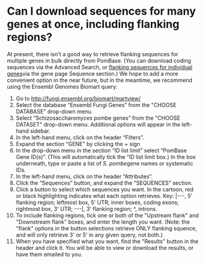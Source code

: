 # Can I download sequences for many genes at once, including flanking regions? 
<!-- pombase_categories: Querying/Searching,Sequence Retrieval -->

At present, there isn't a good way to retrieve flanking sequences for
multiple genes in bulk directly from PomBase. (You can download coding
sequences via the Advanced Search, or [flanking sequences for individual genes](/faq/how-can-i-retrieve-gene-sequence-including-upstream-and-downstream-sequences)via
the gene page Sequence section.) We hope to add a more convenient option
in the near future, but in the meantime, we recommend using the Ensembl
Genomes Biomart query:

1.  Go to <http://fungi.ensembl.org/biomart/martview/>
2.  Select the database “Ensembl Fungi Genes” from the "CHOOSE DATABASE"
    drop-down menu.
3.  Select “Schizosaccharomyces pombe genes” from the "CHOOSE DATASET"
    drop-down menu. Additional options will appear in the left-hand
    sidebar.
4.  In the left-hand menu, click on the header “Filters”.
5.  Expand the section “GENE” by clicking the + sign
6.  In the drop-down menu in the section “ID list limit” select “PomBase
    Gene ID(s)”. (This will automatically tick the "ID list limit box.)
    In the box underneath, type or paste a list of *S. pombe*gene names
    or systematic IDs.
7.  In the left-hand menu, click on the header “Attributes”.
8.  Click the “Sequences” button, and expand the “SEQUENCES” section.
9.  Click a button to select which sequences you want. In the cartoon,
    red or black highlighting indicates what each option retrieves. Key:
    |---, 5' flanking region; leftmost box, 5' UTR; inner boxes, coding
    exons; rightmost box, 3' UTR; ---|, 3' flanking region; \^, introns.
10. To include flanking regions, tick one or both of the "Upstream
    flank" and "Downstream flank" boxes, and enter the length you want.
    (Note: the "flank" options in the button selections retrieve ONLY
    flanking squence, and will only retrieve 3' or 5' in any given
    query, not both.)
11. When you have specified what you want, find the "Results" button in
    the header and click it. You will be able to view or download the
    results, or have them emailed to you.


